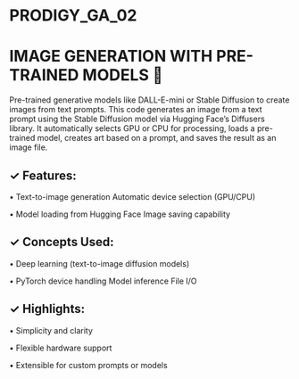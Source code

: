 # PRODIGY_GA_02

# IMAGE GENERATION WITH PRE-TRAINED MODELS 🤖

Pre-trained generative models like DALL-E-mini or Stable Diffusion to create images from text prompts. This code generates an image from a text prompt using the Stable Diffusion model via Hugging Face’s Diffusers library. It automatically selects GPU or CPU for processing, loads a pre-trained model, creates art based on a prompt, and saves the result as an image file. 

## ✓ Features: 

• Text-to-image generation Automatic device selection (GPU/CPU) 

• Model loading from Hugging Face Image saving capability

## ✓ Concepts Used: 

• Deep learning (text-to-image diffusion models) 

• PyTorch device handling Model inference File I/O 

## ✓ Highlights: 

• Simplicity and clarity 

• Flexible hardware support 

• Extensible for custom prompts or models
